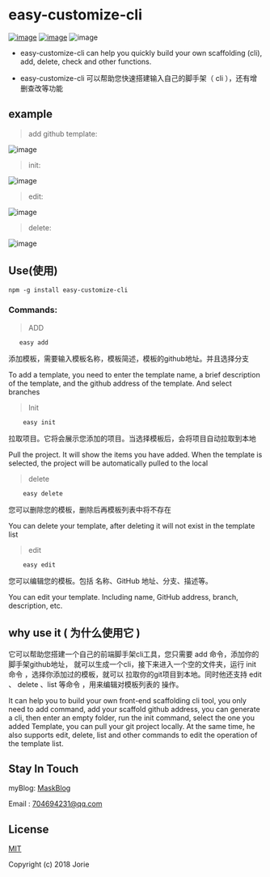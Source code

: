 # easy-customize-cli

[![image](https://img.shields.io/badge/Myblog-Mask-yellowgreen.svg)](https://maskblog.com)
[![image](https://img.shields.io/badge/npm-%3E%3D3.10.10-brightgreen.svg)](https://www.npmjs.com/package/easy-customize-cli)
![image](https://img.shields.io/npm/l/express.svg)

- easy-customize-cli can help you quickly build your own scaffolding (cli), add, delete, check and other functions.

- easy-customize-cli 可以帮助您快速搭建输入自己的脚手架（ cli ），还有增删查改等功能

## example

 > add github template:

   ![image](https://github.com/Lemenxzy/easy-customize-cli/blob/master/imgs/imgs/add.gif)

  > init:

  ![image](https://github.com/Lemenxzy/easy-customize-cli/blob/master/imgs/imgs/init.gif)

  > edit:

  ![image](https://github.com/Lemenxzy/easy-customize-cli/blob/master/imgs/imgs/edit.gif)

  > delete:

  ![image](https://github.com/Lemenxzy/easy-customize-cli/blob/master/imgs/imgs/delete.gif)

## Use(使用)

 ```shell
 npm -g install easy-customize-cli
 ```
### Commands:
>ADD
```shell
   easy add
```

添加模板，需要输入模板名称，模板简述，模板的github地址。并且选择分支

To add a template, you need to enter the template name, a brief description of the template, and the github address of the template. And select branches

>Init
```shell
    easy init
```

拉取项目。它将会展示您添加的项目。当选择模板后，会将项目自动拉取到本地

Pull the project. It will show the items you have added. When the template is selected, the project will be automatically pulled to the local



>delete
```shell
    easy delete
```

您可以删除您的模板，删除后再模板列表中将不存在

You can delete your template, after deleting it will not exist in the template list


>edit
```shell
    easy edit
```

您可以编辑您的模板。包括 名称、GitHub 地址、分支、描述等。

You can edit your template. Including name, GitHub address, branch, description, etc.


## why use it ( 为什么使用它 )

它可以帮助您搭建一个自己的前端脚手架cli工具，您只需要 add 命令，添加你的脚手架github地址，
就可以生成一个cli，接下来进入一个空的文件夹，运行 init 命令 ，选择你添加过的模板，就可以
拉取你的git项目到本地。同时他还支持 edit 、 delete 、list 等命令 ，用来编辑对模板列表的
操作。

It can help you to build your own front-end scaffolding cli tool, you only need to add command, add your scaffold github address, you can generate a cli, then enter an empty folder, run the init command, select the one you added Template, you can pull your git project locally. At the same time, he also supports edit, delete, list and other commands to edit the operation of the template list.


## Stay In Touch

myBlog: [MaskBlog](https://maskblog.com)

Email : 704694231@qq.com

## License

[MIT](https://opensource.org/licenses/MIT)

Copyright (c) 2018 Jorie